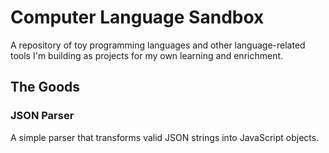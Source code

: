 # Computer Language Sandbox

A repository of toy programming languages and other language-related tools I'm building as projects for my own learning and enrichment.

## The Goods

### JSON Parser

A simple parser that transforms valid JSON strings into JavaScript objects.
